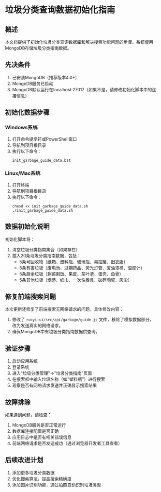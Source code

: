 # 垃圾分类查询数据初始化指南

## 概述

本文档提供了初始化垃圾分类查询数据库和解决搜索功能问题的步骤。系统使用MongoDB存储垃圾分类指南数据。

## 先决条件

1. 已安装MongoDB（推荐版本4.0+）
2. MongoDB服务已启动
3. MongoDB默认运行在localhost:27017（如果不是，请修改初始化脚本中的连接信息）

## 初始化数据步骤

### Windows系统

1. 打开命令提示符或PowerShell窗口
2. 导航到项目根目录
3. 执行以下命令：
   ```
   init_garbage_guide_data.bat
   ```

### Linux/Mac系统

1. 打开终端
2. 导航到项目根目录
3. 执行以下命令：
   ```
   chmod +x init_garbage_guide_data.sh
   ./init_garbage_guide_data.sh
   ```

## 数据初始化说明

初始化脚本将：
1. 清空垃圾分类指南集合（如果存在）
2. 插入20条垃圾分类指南数据，包括：
   - 5条可回收物（纸箱、塑料瓶、玻璃瓶、易拉罐、旧衣服）
   - 5条有害垃圾（废电池、过期药品、荧光灯管、废油漆桶、温度计）
   - 5条厨余垃圾（剩菜剩饭、果皮、茶叶渣、蛋壳、鱼骨）
   - 5条其他垃圾（烟蒂、纸巾、一次性餐具、破碎陶瓷、灰尘）

## 修复前端搜索问题

本次更新还修复了前端搜索无网络请求的问题。具体修改内容：

1. 修改了 `ruoyi-ui/src/api/garbage/guide.js` 文件，移除了模拟数据部分，改为发送真实的网络请求。
2. 确保MongoDB中有垃圾分类指南数据供查询。

## 验证步骤

1. 启动应用系统
2. 登录系统
3. 进入"垃圾分类管理"->"垃圾分类指南"页面
4. 在搜索框中输入垃圾名称（如"塑料瓶"）进行搜索
5. 观察是否有网络请求发送并正确显示搜索结果

## 故障排除

如果遇到问题，请检查：

1. MongoDB服务是否正常运行
2. 数据库连接配置是否正确
3. 应用日志中是否有相关错误信息
4. 前端网络请求是否发送成功（通过浏览器开发者工具查看）

## 后续改进计划

1. 添加更多垃圾分类数据
2. 优化搜索算法，提高搜索精确度
3. 添加图片识别功能，通过拍照自动识别垃圾类型 
